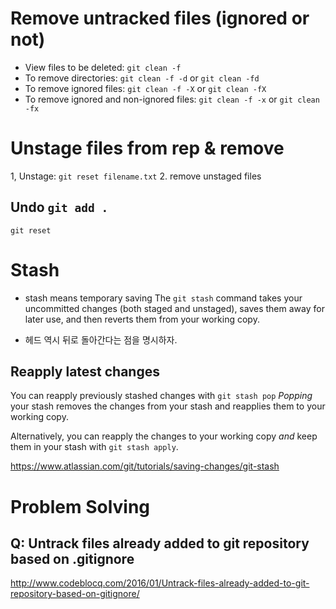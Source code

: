
# Remove untracked files (ignored or not)

- View files to be deleted: `git clean -f`
- To remove directories: `git clean -f -d` or `git clean -fd`
- To remove ignored files: `git clean -f -X` or `git clean -fX`
- To remove ignored and non-ignored files: `git clean -f -x` or `git clean -fx`

# Unstage files from rep & remove 

1, Unstage: `git reset filename.txt`
2. remove unstaged files 

## Undo `git add .`

`git reset`
 

# Stash 

- stash means temporary saving 
The `git stash` command takes your uncommitted changes (both staged and unstaged), saves them away for later use, and then reverts them from your working copy.

- 헤드 역시 뒤로 돌아간다는 점을 명시하자. 

## Reapply latest changes 

You can reapply previously stashed changes with `git stash pop` _Popping_  your stash removes the changes from your stash and reapplies them to your working copy.

Alternatively, you can reapply the changes to your working copy  _and_  keep them in your stash with  `git stash apply`.

https://www.atlassian.com/git/tutorials/saving-changes/git-stash




# Problem Solving 

## Q: Untrack files already added to git repository based on .gitignore


 http://www.codeblocq.com/2016/01/Untrack-files-already-added-to-git-repository-based-on-gitignore/





<!--stackedit_data:
eyJoaXN0b3J5IjpbMTIzNjQxNzEzMCwtMTUyMjYxMDUyXX0=
-->